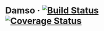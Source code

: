 # Damso &middot; [![Build Status](https://travis-ci.org/dam-so/damso.svg?branch=master)](https://travis-ci.org/dam-so/damso) [![Coverage Status](https://coveralls.io/repos/github/dam-so/damso/badge.svg?branch=master)](https://coveralls.io/github/dam-so/damso?branch=master)
